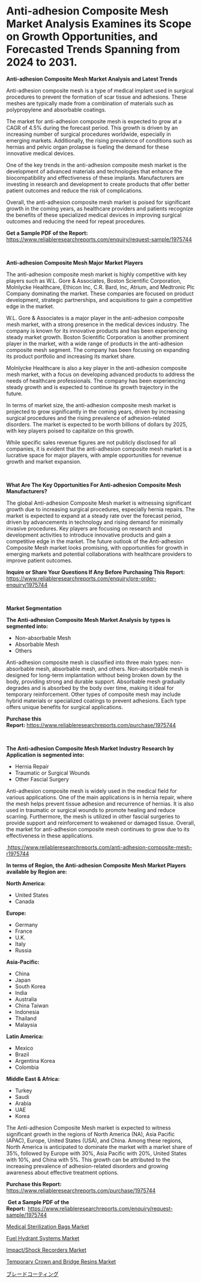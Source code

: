 <p><h1>Anti-adhesion Composite Mesh Market Analysis Examines its Scope on Growth Opportunities, and Forecasted Trends Spanning from 2024 to 2031.</h1></p><p><strong>Anti-adhesion Composite Mesh Market Analysis and Latest Trends</strong></p>
<p><p>Anti-adhesion composite mesh is a type of medical implant used in surgical procedures to prevent the formation of scar tissue and adhesions. These meshes are typically made from a combination of materials such as polypropylene and absorbable coatings.</p><p>The market for anti-adhesion composite mesh is expected to grow at a CAGR of 4.5% during the forecast period. This growth is driven by an increasing number of surgical procedures worldwide, especially in emerging markets. Additionally, the rising prevalence of conditions such as hernias and pelvic organ prolapse is fueling the demand for these innovative medical devices.</p><p>One of the key trends in the anti-adhesion composite mesh market is the development of advanced materials and technologies that enhance the biocompatibility and effectiveness of these implants. Manufacturers are investing in research and development to create products that offer better patient outcomes and reduce the risk of complications.</p><p>Overall, the anti-adhesion composite mesh market is poised for significant growth in the coming years, as healthcare providers and patients recognize the benefits of these specialized medical devices in improving surgical outcomes and reducing the need for repeat procedures.</p></p>
<p><strong>Get a Sample PDF of the Report:&nbsp;</strong> <a href="https://www.reliableresearchreports.com/enquiry/request-sample/1975744">https://www.reliableresearchreports.com/enquiry/request-sample/1975744</a></p>
<p>&nbsp;</p>
<p><strong>Anti-adhesion Composite Mesh Major Market Players</strong></p>
<p><p>The anti-adhesion composite mesh market is highly competitive with key players such as W.L. Gore & Associates, Boston Scientific Corporation, Molnlycke Healthcare, Ethicon Inc, C.R. Bard, Inc, Atrium, and Medtronic Plc Company dominating the market. These companies are focused on product development, strategic partnerships, and acquisitions to gain a competitive edge in the market.</p><p>W.L. Gore & Associates is a major player in the anti-adhesion composite mesh market, with a strong presence in the medical devices industry. The company is known for its innovative products and has been experiencing steady market growth. Boston Scientific Corporation is another prominent player in the market, with a wide range of products in the anti-adhesion composite mesh segment. The company has been focusing on expanding its product portfolio and increasing its market share.</p><p>Molnlycke Healthcare is also a key player in the anti-adhesion composite mesh market, with a focus on developing advanced products to address the needs of healthcare professionals. The company has been experiencing steady growth and is expected to continue its growth trajectory in the future.</p><p>In terms of market size, the anti-adhesion composite mesh market is projected to grow significantly in the coming years, driven by increasing surgical procedures and the rising prevalence of adhesion-related disorders. The market is expected to be worth billions of dollars by 2025, with key players poised to capitalize on this growth.</p><p>While specific sales revenue figures are not publicly disclosed for all companies, it is evident that the anti-adhesion composite mesh market is a lucrative space for major players, with ample opportunities for revenue growth and market expansion.</p></p>
<p>&nbsp;</p>
<p><strong>What Are The Key Opportunities For Anti-adhesion Composite Mesh Manufacturers?</strong></p>
<p><p>The global Anti-adhesion Composite Mesh market is witnessing significant growth due to increasing surgical procedures, especially hernia repairs. The market is expected to expand at a steady rate over the forecast period, driven by advancements in technology and rising demand for minimally invasive procedures. Key players are focusing on research and development activities to introduce innovative products and gain a competitive edge in the market. The future outlook of the Anti-adhesion Composite Mesh market looks promising, with opportunities for growth in emerging markets and potential collaborations with healthcare providers to improve patient outcomes.</p></p>
<p><strong>Inquire or Share Your Questions If Any Before Purchasing This Report:</strong> <a href="https://www.reliableresearchreports.com/enquiry/pre-order-enquiry/1975744">https://www.reliableresearchreports.com/enquiry/pre-order-enquiry/1975744</a></p>
<p>&nbsp;</p>
<p><strong>Market Segmentation</strong></p>
<p><strong>The Anti-adhesion Composite Mesh Market Analysis by types is segmented into:</strong></p>
<p><ul><li>Non-absorbable Mesh</li><li>Absorbable Mesh</li><li>Others</li></ul></p>
<p><p>Anti-adhesion composite mesh is classified into three main types: non-absorbable mesh, absorbable mesh, and others. Non-absorbable mesh is designed for long-term implantation without being broken down by the body, providing strong and durable support. Absorbable mesh gradually degrades and is absorbed by the body over time, making it ideal for temporary reinforcement. Other types of composite mesh may include hybrid materials or specialized coatings to prevent adhesions. Each type offers unique benefits for surgical applications.</p></p>
<p><strong>Purchase this Report:&nbsp;</strong><a href="https://www.reliableresearchreports.com/purchase/1975744">https://www.reliableresearchreports.com/purchase/1975744</a></p>
<p>&nbsp;</p>
<p><strong>The Anti-adhesion Composite Mesh Market Industry Research by Application is segmented into:</strong></p>
<p><ul><li>Hernia Repair</li><li>Traumatic or Surgical Wounds</li><li>Other Fascial Surgery</li></ul></p>
<p><p>Anti-adhesion composite mesh is widely used in the medical field for various applications. One of the main applications is in hernia repair, where the mesh helps prevent tissue adhesion and recurrence of hernias. It is also used in traumatic or surgical wounds to promote healing and reduce scarring. Furthermore, the mesh is utilized in other fascial surgeries to provide support and reinforcement to weakened or damaged tissue. Overall, the market for anti-adhesion composite mesh continues to grow due to its effectiveness in these applications.</p></p>
<p><a href="https://www.reliableresearchreports.com/anti-adhesion-composite-mesh-r1975744">&nbsp;https://www.reliableresearchreports.com/anti-adhesion-composite-mesh-r1975744</a></p>
<p><strong>In terms of Region, the Anti-adhesion Composite Mesh Market Players available by Region are:</strong></p>
<p>
    <p> <strong> North America: </strong>
        <ul>
            <li>United States</li>
            <li>Canada</li>
        </ul>
        </p> 
    <p> <strong> Europe: </strong>
        <ul>
            <li>Germany</li>
            <li>France</li>
            <li>U.K.</li>
            <li>Italy</li>
            <li>Russia</li>
        </ul>
        </p> 
    <p> <strong> Asia-Pacific: </strong>
        <ul>
            <li>China</li>
            <li>Japan</li>
            <li>South Korea</li>
            <li>India</li>
            <li>Australia</li>
            <li>China Taiwan</li>
            <li>Indonesia</li>
            <li>Thailand</li>
            <li>Malaysia</li>
        </ul>
        </p> 
    <p> <strong> Latin America: </strong>
        <ul>
            <li>Mexico</li>
            <li>Brazil</li>
            <li>Argentina Korea</li>
            <li>Colombia</li>
        </ul>
        </p> 
    <p> <strong> Middle East & Africa: </strong>
        <ul>
            <li>Turkey</li>
            <li>Saudi</li>
            <li>Arabia</li>
            <li>UAE</li>
            <li>Korea</li>
        </ul>
    </p>
    </p>
<p><p>The Anti-adhesion Composite Mesh market is expected to witness significant growth in the regions of North America (NA), Asia Pacific (APAC), Europe, United States (USA), and China. Among these regions, North America is anticipated to dominate the market with a market share of 35%, followed by Europe with 30%, Asia Pacific with 20%, United States with 10%, and China with 5%. This growth can be attributed to the increasing prevalence of adhesion-related disorders and growing awareness about effective treatment options.</p></p>
<p><strong>Purchase this Report: </strong><a href="https://www.reliableresearchreports.com/purchase/1975744">https://www.reliableresearchreports.com/purchase/1975744</a></p>
<p>&nbsp;<strong>Get a Sample PDF of the Report:&nbsp;&nbsp;</strong><a href="https://www.reliableresearchreports.com/enquiry/request-sample/1975744">https://www.reliableresearchreports.com/enquiry/request-sample/1975744</a></p>
<p><strong></strong></p>
<p><p><a href="https://github.com/Angelnienowdseej3e45z3p8c/Market-Research-Report-List-2/blob/main/medical-sterilization-bags-market.md">Medical Sterilization Bags Market</a></p><p><a href="https://www.linkedin.com/pulse/analyzing-fuel-hydrant-systems-market-global-industry-perspective-zpbbc?trackingId=9KU3Jd3SVGrkH40DomPd6w%3D%3D">Fuel Hydrant Systems Market</a></p><p><a href="https://www.linkedin.com/pulse/analyzing-impactshock-recorders-market-global-industry-perspective-oqegc?trackingId=YXwEx%2BrsBfZEsmc5v%2BqqmQ%3D%3D">Impact/Shock Recorders Market</a></p><p><a href="https://github.com/angeliabkratze/Market-Research-Report-List-1/blob/main/temporary-crown-and-bridge-resins-market.md">Temporary Crown and Bridge Resins Market</a></p><p><a href="https://github.com/EstaSprer20231/Market-Research-Report-List-1/blob/main/964599252299.md">ブレードコーティング</a></p></p>